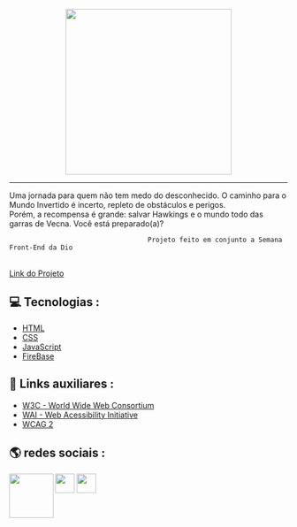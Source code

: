 <p align="center">
    <img width="300" src="https://micheleambrosio.github.io/semana-frontend-mundo-invertido/assets/images/banner/logo.svg">
</p>

-------
   Uma jornada para quem não tem medo do desconhecido. O caminho para o Mundo Invertido é incerto, repleto de obstáculos e perigos. 
            <br> 
            Porém, a recompensa é grande: salvar Hawkings e o mundo todo das garras de Vecna. Você está preparado(a)? 

                                       Projeto feito em conjunto a Semana Front-End da Dio

<br>
<a href="https://inverted-world-z4rk01.netlify.app/" target="_blank"> Link do Projeto </a>
<br>

## 💻 Tecnologias :
- <a href="https://developer.mozilla.org/pt-BR/docs/Web/HTML" target="_blank" >   HTML  </a>
- <a href="https://www.w3schools.com/css/" target="_blank" > CSS </a>
- <a href="https://www.javascript.com/" target="_blank" >  JavaScript </a>
- <a href="firebase.google.com" target="_blank" >  FireBase </a>

## 🔗 Links auxiliares : 

- [W3C - World Wide Web Consortium](http://w3c.org)
- [WAI - Web Acessibility Initiative](https://www.w3.org/WAI/)
- [WCAG 2](https://www.w3.org/WAI/WCAG21/quickref/) 
## 🌎 redes sociais : 
<p>
    <img align=left margin=10 width=80 src="https://avatars.githubusercontent.com/u/95835981?s=400&u=97f1db284100d39d55f90f54d2c65f1726d62370&v=4">
    <div>
  <a href = "mailto:joao_entreprise@hotmail.com"><img  height = "35" src="https://img.shields.io/badge/Microsoft_Outlook-0078D4?style=for-the-badge&logo=microsoft-outlook&logoColor=white"></a>
  <a href=https://www.linkedin.com/in/joao-dev-starter target="_blank"><img  height = "35" src="https://img.shields.io/badge/-LinkedIn-%230077B5?style=for-the-badge&logo=linkedin&logoColor=white" target="_blank"></a> 
</div
  
</p>
